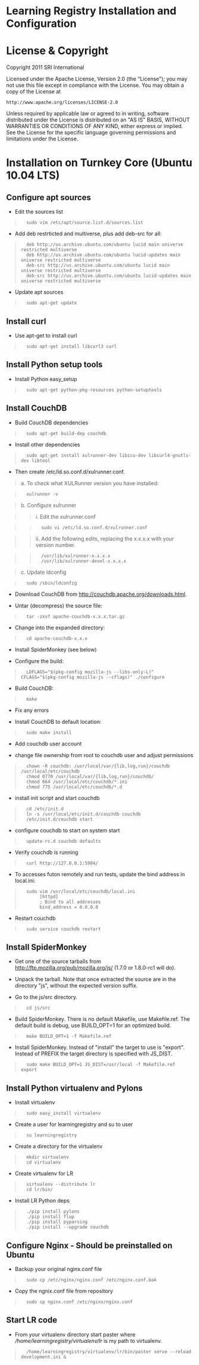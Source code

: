 Learning Registry Installation and Configuration
================================================

License & Copyright
===================
Copyright 2011 SRI International

Licensed under the Apache License, Version 2.0 (the "License");
you may not use this file except in compliance with the License.
You may obtain a copy of the License at

    http://www.apache.org/licenses/LICENSE-2.0

Unless required by applicable law or agreed to in writing, software
distributed under the License is distributed on an "AS IS" BASIS,
WITHOUT WARRANTIES OR CONDITIONS OF ANY KIND, either express or implied.
See the License for the specific language governing permissions and
limitations under the License.


Installation on Turnkey Core (Ubuntu 10.04 LTS)
===============================================

## Configure apt sources ##

* Edit the sources list       

>       sudo vim /etc/apt/source.list.d/sources.list
    
* Add deb restrticted and multiverse, plus add deb-src for all:

>       deb http://us.archive.ubuntu.com/ubuntu lucid main universe restricted multiverse
>       deb http://us.archive.ubuntu.com/ubuntu lucid-updates main universe restricted multiverse
>       deb-src http://us.archive.ubuntu.com/ubuntu lucid main universe restricted multiverse
>       deb-src http://us.archive.ubuntu.com/ubuntu lucid-updates main universe restricted multiverse

* Update apt sources

>       sudo apt-get update
    
    
## Install curl ##

* Use apt-get to install curl

>       sudo apt-get install libcurl3 curl
    
    
## Install Python setup tools ##

* Install Python easy_setup

>       sudo apt-get python-pkg-resources python-setuptools
    
    
## Install CouchDB ##

* Build CouchDB dependencies

>       sudo apt-get build-dep couchdb

* Install other dependencies

>       sudo apt-get install xulrunner-dev libicu-dev libcurl4-gnutls-dev libtool

* Then create /etc/ld.so.conf.d/xulrunner.conf. 

>   a. To check what XULRunner version you have installed:

>       xulrunner -v

>   b. Configure xulrunner

>   >   i. Edit the xulrunner.conf

>   >       sudo vi /etc/ld.so.conf.d/xulrunner.conf
          
>   >   ii. Add the following edits, replacing the x.x.x.x with your version number.
    
>   >       /usr/lib/xulrunner-x.x.x.x
>   >       /usr/lib/xulrunner-devel-x.x.x.x

>   c. Update ldconfig

>       sudo /sbin/ldconfig

* Download CouchDB from http://couchdb.apache.org/downloads.html.

* Untar (decompress) the source file:
 
>       tar -zxvf apache-couchdb-x.x.x.tar.gz

* Change into the expanded directory: 

>       cd apache-couchdb-x.x.x

* Install SpiderMonkey (see below)

* Configure the build:  
   
>       LDFLAGS="$(pkg-config mozilla-js --libs-only-L)" CFLAGS="$(pkg-config mozilla-js --cflags)" ./configure
    
* Build CouchDB:

>       make

* Fix any errors

* Install CouchDB to default location:

>       sudo make install

* Add couchdb user account

* change file ownership from root to couchdb user and adjust permissions

>       chown -R couchdb: /usr/local/var/{lib,log,run}/couchdb /usr/local/etc/couchdb
>       chmod 0770 /usr/local/var/{lib,log,run}/couchdb/
>       chmod 664 /usr/local/etc/couchdb/*.ini
>       chmod 775 /usr/local/etc/couchdb/*.d
    
* install init script and start couchdb

>       cd /etc/init.d
>       ln -s /usr/local/etc/init.d/couchdb couchdb
>       /etc/init.d/couchdb start
        
* configure couchdb to start on system start

>       update-rc.d couchdb defaults

* Verify couchdb is running       

>       curl http://127.0.0.1:5984/

* To accesses futon remotely and run tests, update the bind address in local.ini:    

>       sudo vim /usr/local/etc/couchdb/local.ini
>            [httpd]
>            ; Bind to all addresses
>            bind_address = 0.0.0.0

* Restart couchdb

>       sudo service couchdb restart
    
    
## Install SpiderMonkey ##

* Get one of the source tarballs from http://ftp.mozilla.org/pub/mozilla.org/js/ (1.7.0 or 1.8.0-rc1 will do).

* Unpack the tarball. Note that once extracted the source are in the directory "js", without the expected version suffix.

* Go to the js/src directory.

>       cd js/src

* Build SpiderMonkey. There is no default Makefile, use Makefile.ref. The default build is debug, use BUILD_OPT=1 for an optimized build.

>       make BUILD_OPT=1 -f Makefile.ref

* Install SpiderMonkey. Instead of "install" the target to use is "export". Instead of PREFIX the target directory is specified with JS_DIST.

>       sudo make BUILD_OPT=1 JS_DIST=/usr/local -f Makefile.ref export


## Install Python virtualenv and Pylons ##

* Install virtualenv

>       sudo easy_install virtualenv

* Create a user for learningregistry and su to user

>       su learningregistry

* Create a directory for the virtualenv

>       mkdir virtualenv
>       cd virtualenv

* Create virtualenv for LR

>       virtualenv --distribute lr
>       cd lr/bin/

* Install LR Python deps

>       ./pip install pylons
>       ./pip install flup
>       ./pip install pyparsing
>       ./pip install --upgrade couchdb

  
## Configure Nginx - Should be preinstalled on Ubuntu ##

* Backup your original nginx.conf file

>       sudo cp /etc/nginx/nginx.conf /etc/nginx.conf.bak

* Copy the ngnix.conf file from repository

>       sudo cp nginx.conf /etc/nginx/nginx.conf

## Start LR code ##

* From your virtualenv directory start paster where */home/learningregistry/virtualenv/lr* is my path to virtualenv.

>       /home/learningregistry/virtualenv/lr/bin/paster serve --reload development.ini &



            